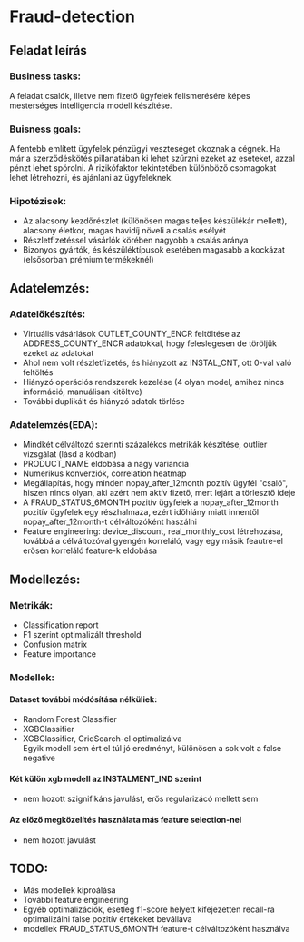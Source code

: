 # Fraud-detection
## Feladat leírás
### Business tasks:
A feladat csalók, illetve nem fizető ügyfelek felismerésére képes mesterséges intelligencia modell készítése.
### Buisness goals:
A fentebb említett ügyfelek pénzügyi veszteséget okoznak a cégnek. Ha már a szerződéskötés pillanatában ki lehet szűrzni ezeket az eseteket, azzal pénzt lehet spórolni. A rizikófaktor tekintetében különböző csomagokat lehet létrehozni, és ajánlani az ügyfeleknek.
### Hipotézisek:
- Az alacsony kezdőrészlet (különösen magas teljes készülékár mellett), alacsony életkor, magas havidíj növeli a csalás esélyét
- Részletfizetéssel vásárlók körében nagyobb a csalás aránya
- Bizonyos gyártók, és készüléktípusok esetében magasabb a kockázat (elsősorban prémium termékeknél)
## Adatelemzés:
### Adatelőkészítés:
- Virtuális vásárlások OUTLET_COUNTY_ENCR feltöltése az ADDRESS_COUNTY_ENCR adatokkal, hogy feleslegesen de töröljük ezeket az adatokat
- Ahol nem volt részletfizetés, és hiányzott az INSTAL_CNT, ott 0-val való feltöltés
- Hiányzó operációs rendszerek kezelése (4 olyan model, amihez nincs információ, manuálisan kitöltve)
- További duplikált és hiányzó adatok törlése
### Adatelemzés(EDA):
- Mindkét célváltozó szerinti százalékos metrikák készítése, outlier vizsgálat (lásd a kódban)
- PRODUCT_NAME eldobása a nagy variancia
- Numerikus konverziók, correlation heatmap
-  Megállapítás, hogy minden nopay_after_12month pozitív ügyfél "csaló", hiszen nincs olyan, aki azért nem aktív fizető, mert lejárt a törlesztő ideje
-  A FRAUD_STATUS_6MONTH pozitív ügyfelek a nopay_after_12month pozitív ügyfelek egy részhalmaza, ezért időhiány miatt innentől nopay_after_12month-t célváltozóként haszálni
-  Feature engineering: device_discount, real_monthly_cost létrehozása, továbbá a célváltozóval gyengén korreláló, vagy egy másik feautre-el erősen korreláló feature-k eldobása
## Modellezés:
### Metrikák:
- Classification report
- F1 szerint optimalizált threshold
- Confusion matrix
- Feature importance
### Modellek:
#### Dataset további módósítása nélküliek:
- Random Forest Classifier
- XGBClassifier
- XGBClassifier, GridSearch-el optimalizálva<br>
Egyik modell sem ért el túl jó eredményt, különösen a sok volt a false negative
#### Két külön xgb modell az  INSTALMENT_IND szerint
- nem hozott szignifikáns javulást, erős regularizácó mellett sem
#### Az előző megközelítés használata más feature selection-nel
- nem hozott javulást
## TODO:
- Más modellek kiproálása
- További feature engineering
- Egyéb optimalizációk, esetleg f1-score helyett kifejezetten recall-ra optimalizálni false pozitív értékeket bevállava
- modellek FRAUD_STATUS_6MONTH feature-t célváltozóként használva
